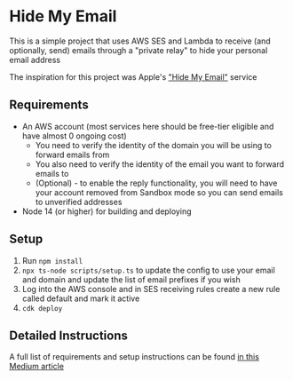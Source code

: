 # Hide My Email

This is a simple project that uses AWS SES and Lambda to receive (and optionally, send) emails through a "private relay" to hide your personal email address

The inspiration for this project was Apple's ["Hide My Email"](https://support.apple.com/en-us/HT210425) service

## Requirements

- An AWS account (most services here should be free-tier eligible and have almost 0 ongoing cost)
  - You need to verify the identity of the domain you will be using to forward emails from
  - You also need to verify the identity of the email you want to forward emails to
  - (Optional) - to enable the reply functionality, you will need to have your account removed from Sandbox mode so you can send emails to unverified addresses
- Node 14 (or higher) for building and deploying

## Setup

1. Run `npm install`
2. `npx ts-node scripts/setup.ts` to update the config to use your email and domain and update the list of email prefixes if you wish
3. Log into the AWS console and in SES receiving rules create a new rule called default and mark it active
4. `cdk deploy`

## Detailed Instructions

A full list of requirements and setup instructions can be found [in this Medium article](https://medium.com/@joshmustill/self-hosted-hide-my-email-service-on-aws-with-cdk-88efa49ae7f7)
